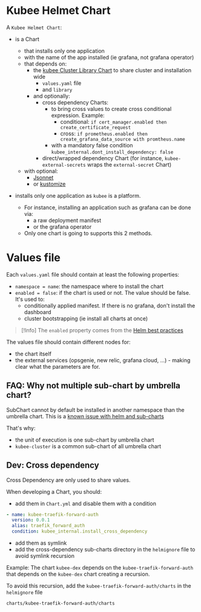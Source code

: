 # Kubee Helmet Chart

A `Kubee Helmet Chart`:
* is a Chart
    * that installs only one application
    * with the name of the app installed (ie grafana, not grafana operator)
    * that depends on:
        * the [kubee Cluster Library Chart](../../resources/charts/cluster/README.md) to share cluster and installation wide
            * `values.yaml` file
            * and `library`
        * and optionally:
            * cross dependency Charts:
                * to bring cross values to create cross conditional expression. Example:
                    * conditional: `if cert_manager.enabled then create_certificate_request`
                    * cross: `if prometheus.enabled then create_grafana_data_source with promtheus.name`
                * with a mandatory false condition `kubee_internal.dont_install_dependency: false`
            * direct/wrapped dependency Chart (for instance, `kubee-external-secrets` wraps the `external-secret` Chart)
    * with optional:
      * [Jsonnet](jsonnet-project.md) 
      * or [kustomize](kustomize-project.md)

* installs only one application as `kubee` is a platform.
    * For instance, installing an application such as grafana can be done via:
        * a raw deployment manifest
        * or the grafana operator
    * Only one chart is going to supports this 2 methods.

    
# Values file

Each `values.yaml` file should contain at least the following properties:
* `namespace = name`: the namespace where to install the chart
* `enabled = false`: if the chart is used or not. The value should be false. It's used to:
    * conditionally applied manifest. If there is no grafana, don't install the dashboard
    * cluster bootstrapping (ie install all charts at once)

> [!Info]
> The `enabled` property comes from the [Helm best practices](https://helm.sh/docs/chart_best_practices/dependencies/#conditions-and-tags)

The values file should contain different nodes for:
* the chart itself
* the external services (opsgenie, new relic, grafana cloud, ...) - making clear what the parameters are for.


## FAQ: Why not multiple sub-chart by umbrella chart?

SubChart cannot by default be installed in another namespace than the umbrella chart.
This is a [known issue with helm and sub-charts](https://github.com/helm/helm/issues/5358)

That's why:
* the unit of execution is one sub-chart by umbrella chart
* `kubee-cluster` is a common sub-chart of all umbrella chart


## Dev: Cross dependency

Cross Dependency are only used to share values.

When developing a Chart, you should:
* add them in `Chart.yml` and disable them with a condition
```yaml
- name: kubee-traefik-forward-auth
  version: 0.0.1
  alias: traefik_forward_auth
  condition: kubee_internal.install_cross_dependency
```
* add them as symlink
* add the cross-dependency sub-charts directory in the `helmignore` file to avoid symlink recursion

Example: The chart `kubee-dex` depends on the `kubee-traefik-forward-auth` that depends on the `kubee-dex` chart
creating a recursion.

To avoid this recursion, add the `kubee-traefik-forward-auth/charts` in the `helmignore` file
```ignore
charts/kubee-traefik-forward-auth/charts
```